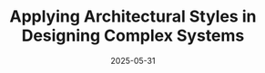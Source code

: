 ---
title: "Applying Architectural Styles in Designing Complex Systems"
date: 2025-05-31
source_url: "https://15.codefest.ru/lecture/2838"
---